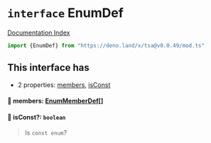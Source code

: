 # `interface` EnumDef

[Documentation Index](../README.md)

```ts
import {EnumDef} from "https://deno.land/x/tsa@v0.0.49/mod.ts"
```

## This interface has

- 2 properties:
[members](#-members-enummemberdef),
[isConst](#-isconst-boolean)


#### 📄 members: [EnumMemberDef](../interface.EnumMemberDef/README.md)\[]



#### 📄 isConst?: `boolean`

> Is `const enum`?



